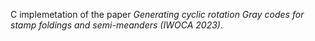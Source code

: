 C implemetation of the paper *Generating cyclic rotation Gray codes for stamp foldings and semi-meanders (IWOCA 2023)*.


